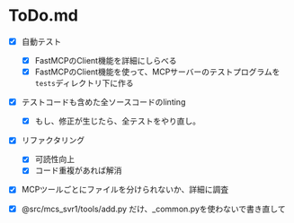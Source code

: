 # ToDo.md

- [x] 自動テスト
  - [x] FastMCPのClient機能を詳細にしらべる
  - [x] FastMCPのClient機能を使って、MCPサーバーのテストプログラムを `tests`ディレクトリ下に作る
- [x] テストコードも含めた全ソースコードのlinting
  - [x] もし、修正が生じたら、全テストをやり直し。
- [x] リファクタリング
  - [x] 可読性向上
  - [x] コード重複があれば解消
- [x] MCPツールごとにファイルを分けられないか、詳細に調査
- [x] @src/mcs_svr1/tools/add.py だけ、_common.pyを使わないで書き直して

